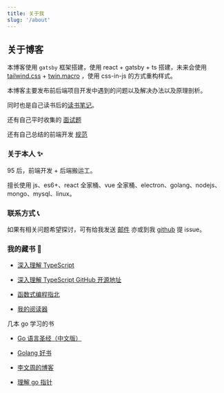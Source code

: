 ```yaml
---
title: 关于我
slug: '/about'
---
```


## 关于博客

本博客使用 `gatsby` 框架搭建，使用 react + gatsby + ts 搭建，未来会使用 [tailwind.css](https://tailwindcss.com/) + [twin.macro](https://github.com/ben-rogerson/twin.macro) ，使用 css-in-js 的方式重构样式。

本博客主要发布前后端项目开发中遇到的问题以及解决办法以及原理剖析。

同时也是自己读书后的[读书笔记](/)。

还有自己平时收集的 [面试题](//fe.lwyb.me)

还有自己总结的前端开发 [规范](//docs.lwyb.me)

### **关于本人** ✨

95 后，前端开发 + 后端搬运工。

擅长使用 js、es6+、react 全家桶、vue 全家桶、electron、golang、nodejs、mongo、mysql、linux。

### **联系方式** 📞

如果有相关问题希望探讨，可有给我发送 [邮件](mailto:lw1140@163.com) 亦或到我 [github](https://github.com/liuweiyibai) 提 issue。

### 我的藏书 🛫

- [深入理解 TypeScript](https://jkchao.github.io/typescript-book-chinese/)

- [深入理解 TypeScript GitHub 开源地址](https://github.com/jkchao/typescript-book-chinese)

- [函数式编程指北](https://llh911001.gitbooks.io/mostly-adequate-guide-chinese/content/)

- [我的阅读器](//clearlywind.com/read/)

几本 go 学习的书

- [Go 语言圣经（中文版）](https://books.studygolang.com/gopl-zh/ch1/ch1-03.html)

- [Golang 好书](http://www.topgoer.com/%E5%85%B3%E4%BA%8E/)

- [李文周的博客](https://www.liwenzhou.com/posts/Go/use_zap_in_gin/)

- [理解 go 指针](https://studygolang.com/articles/22197)
